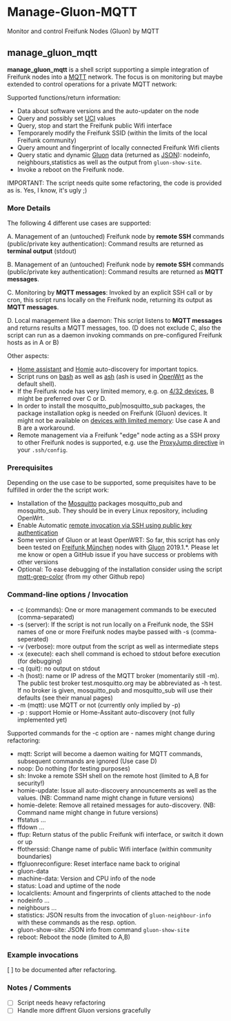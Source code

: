 # Manage-Gluon-MQTT

Monitor and control Freifunk Nodes (Gluon) by MQTT

## manage_gluon_mqtt

**manage_gluon_mqtt** is a shell script supporting a simple integration of Freifunk nodes into a [MQTT](https://en.wikipedia.org/wiki/MQTT) network. The focus is on monitoring but maybe extended to control operations for a private MQTT network:

Supported functions/return information:

* Data about software versions and the auto-updater on the node
* Query and possibly set [UCI](https://openwrt.org/docs/guide-user/base-system/uci) values
* Query, stop and start the Freifunk public Wifi interface
* Temporarely modify the Freifunk SSID (within the limits of the local Freifunk community)
* Query amount and fingerprint of locally connected Freifunk Wifi clients
* Query static and dynamic [Gluon](https://gluon.readthedocs.io/en/latest/) data (returned as [JSON](https://de.wikipedia.org/wiki/JavaScript_Object_Notation)): nodeinfo, neighbours,statistics as well as the output from `gluon-show-site`.
* Invoke a reboot on the Freifunk node.

IMPORTANT: The script needs quite some refactoring, the code is provided as is. Yes, I know, it's ugly ;)

### More Details

The following 4 different use cases are supported:

A. Management of an (untouched) Freifunk node by **remote SSH** commands (public/private key authentication): Command results are returned as **terminal output** (stdout)

B. Management of an (untouched) Freifunk node by **remote SSH** commands (public/private key authentication): Command results are returned as **MQTT messages**.

C. Monitoring by **MQTT messages**: Invoked by an explicit SSH call or by cron, this script runs locally on the Freifunk node, returning its output as **MQTT messages**.

D. Local management like a daemon: This script listens to **MQTT messages** and returns results a MQTT messages, too. (D does not exclude C, also the script can run as a daemon invoking commands on pre-configured Freifunk hosts as in A or B)

Other aspects:

* [Home assistant](https://www.home-assistant.io/docs/mqtt/discovery/) and [Homie](https://homieiot.github.io/specification/) auto-discovery for important topics.
* Script runs on [bash](https://de.wikipedia.org/wiki/Bash_(Shell)) as well as [ash](https://en.wikipedia.org/wiki/Almquist_shell) (ash is used in [OpenWrt](https://openwrt.org/) as the default shell).
* If the Freifunk node has very limited memory, e.g. on [4/32 devices](https://openwrt.org/supported_devices/openwrt_on_432_devices), B might be preferred over C or D.
* In order to install the mosquitto_pub|mosquitto_sub packages, the package installation opkg is needed on Freifunk (Gluon) devices. It might not be available on [devices with limited memory](https://openwrt.org/supported_devices/openwrt_on_432_devices): Use case A and B are a workaround.
* Remote management via a Freifunk "edge" node acting as a SSH proxy to other Freifunk nodes is supported, e.g. use the [ProxyJump directive](https://www.redhat.com/sysadmin/ssh-proxy-bastion-proxyjump) in your `.ssh/config`.


### Prerequisites

Depending on the use case to be supported, some prequisites have to be fulfilled in order the the script work:

* Installation of the [Mosquitto](https://mosquitto.org) packages mosquitto_pub and mosquitto_sub. They should be in every Linux repository, including OpenWrt.
* Enable Automatic [remote invocation via SSH using public key authentication](https://openwrt.org/docs/guide-user/security/dropbear.public-key.auth)
* Some version of Gluon or at least OpenWRT: So far, this script has only been tested on [Freifunk München](https://ffmuc.net) nodes with [Gluon](https://github.com/freifunk-gluon/gluon) 2019.1.*. Please let me know or open a GitHub issue if you have success or problems with other versions
* Optional: To ease debugging of the installation consider using the script [mqtt-grep-color](https://github.com/sheilbronn/mqtt-grep-color) (from my other Github repo)

### Command-line options / Invocation

* -c (commands): One or more management commands to be executed (comma-separated)
* -s (server): If the script is not run locally on a Freifunk node, the SSH names of one or more Freifunk nodes maybe passed with -s (comma-seperated)
* -v (verbose): more output from the script as well as intermediate steps
* -x (execute): each shell command is echoed to stdout before execution (for debugging)
* -q (quit): no output on stdout
* -h (host): name or IP adress of the MQTT broker (momentarily still -m).
    The public test broker test.mosquitto.org may be abbreviated as -h test.
    If no broker is given, mosquitto_pub and mosquitto_sub will use their defaults (see their manual pages)
* -m (mqtt): use MQTT or not (currently only implied by -p)
* -p : support Homie or Home-Assitant auto-discovery (not fully implemented yet)

Supported commands for the -c option are - names might change during refactoring:

* mqtt: Script will become a daemon waiting for MQTT commands, subsequent commands are ignored (Use case D)
* noop: Do nothing (for testing purposes)
* sh: Invoke a remote SSH shell on the remote host (limited to A,B for security!)
* homie-update: Issue all auto-discovery announcements as well as the values. (NB: Command name might change in future versions)
* homie-delete: Remove all retained messages for auto-discovery. (NB: Command name might change in future versions)
* ffstatus ...
* ffdown ...
* ffup: Return status of the public Freifunk wifi interface, or switch it down or up
* ffotherssid: Change name of public Wifi interface (within community boundaries)
* ffgluonreconfigure: Reset interface name back to original
* gluon-data
* machine-data: Version and CPU info of the node
* status: Load and uptime of the node
* localclients: Amount and fingerprints of clients attached to the node
* nodeinfo ...
* neighbours ...
* statistics: JSON results from the invocation of `gluon-neighbour-info` with these commands as the resp. option.
* gluon-show-site: JSON info from command `gluon-show-site`
* reboot: Reboot the node (limited to A,B)

### Example invocations

[ ] to be documented after refactoring.

### Notes / Comments

- [ ] Script needs heavy refactoring
- [ ] Handle more diffrent Gluon versions gracefully
